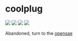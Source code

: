 # coolplug

[![](https://github.com/saltbo/coolplug/workflows/build/badge.svg)](https://github.com/saltbo/coolplug/actions?query=workflow%3ABuild)
[![](https://codecov.io/gh/saltbo/coolplug/branch/master/graph/badge.svg)](https://codecov.io/gh/saltbo/coolplug)
[![](https://img.shields.io/github/v/release/saltbo/coolplug.svg)](https://github.com/saltbo/coolplug/releases)
[![](https://img.shields.io/github/license/saltbo/coolplug.svg)](https://github.com/saltbo/coolplug/blob/master/LICENSE)



Abandoned, turn to the [opensae](https://github.com/saltbo/opensae)
